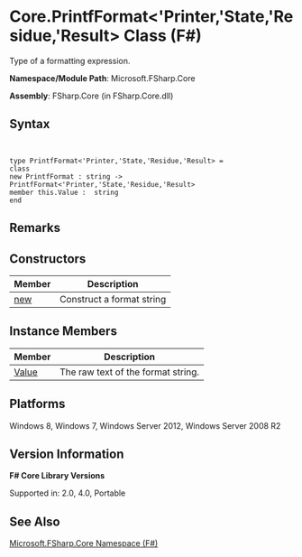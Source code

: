 # Core.PrintfFormat<'Printer,'State,'Residue,'Result> Class (F#)

Type of a formatting expression.

**Namespace/Module Path**: Microsoft.FSharp.Core

**Assembly**: FSharp.Core (in FSharp.Core.dll)


## Syntax


```


type PrintfFormat<'Printer,'State,'Residue,'Result> =
class
new PrintfFormat : string -> PrintfFormat<'Printer,'State,'Residue,'Result>
member this.Value :  string
end

```



## Remarks

## Constructors


|Member|Description|
|------|-----------|
|[new](http://msdn.microsoft.com/en-us/library/50bab7ac-6c04-4aa0-b9f5-20237360a6be)|Construct a format string|

## Instance Members


|Member|Description|
|------|-----------|
|[Value](http://msdn.microsoft.com/en-us/library/b86720ee-e24f-4050-a48a-14dab8fba7c9)|The raw text of the format string.|

## Platforms
Windows 8, Windows 7, Windows Server 2012, Windows Server 2008 R2


## Version Information
**F# Core Library Versions**

Supported in: 2.0, 4.0, Portable




## See Also
[Microsoft.FSharp.Core Namespace &#40;F&#35;&#41;](Microsoft.FSharp.Core-Namespace-%5BFSharp%5D.md)

